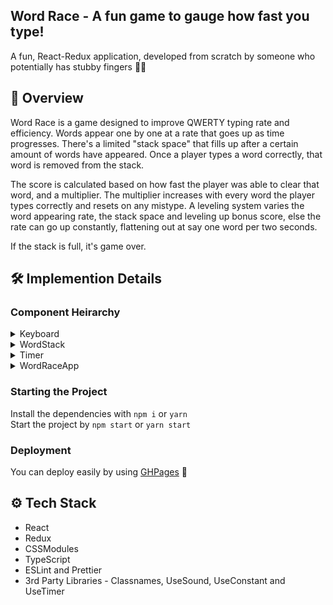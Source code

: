 ## Word Race - A fun game to gauge how fast you type!
A fun, React-Redux application, developed from scratch by someone who potentially has stubby fingers 🖖🏻

## 📌 Overview

Word Race is a game designed to improve QWERTY typing rate and efficiency. Words appear one by one at a rate that goes up as time progresses. There's a limited "stack space" that fills up after a certain amount of words have appeared. Once a player types a word correctly, that word is removed from the stack.

The score is calculated based on how fast the player was able to clear that word, and a multiplier. The multiplier increases with every word the player types correctly and resets on any mistype. A leveling system varies the word appearing rate, the stack space and leveling up bonus score, else the rate can go up constantly, flattening out at say one word per two seconds.

If the stack is full, it's game over. 

## 🛠 Implemention Details

### Component Heirarchy

<details>
<summary>Keyboard</summary>
<p>
<br>
  1. Keyboard based on JSX, styled using CSSModules
  2. Iterates through an array to render out keys, row-wise, and sets up event listeners for them
  3. Accepts SPACEBAR to start, and then dipatches keyPressed and keyCounts if keydown and keyup events are triggered
  4. Selects characterRequested and length. If keyPressed === characterRequested, and keyCount === wordLength, then the word typed is correct!
  5. Dispatches isCorrect, which is the corresponding action to WordRaceApp
  6. If incorrect, dispatches action to decrement score
  7. Uses sound effects for different actions
</p>
</details>

<details>
<summary>WordStack</summary>
<p>
<br>
  1. Word Stack based on JSX, styled using CSSModules
  2. Iterates through an array to render out words, fetched from an API, and dispatches the app being idle
  3. Styles the letters in the current word according to whether they are meant to be pressed or not
  4. Keeps count of the current length of the word stack. If word stack exceeds the permisible limit, it dispatches an action to end the game
</p>
</details>

<details>
<summary>Timer</summary>
<p>
<br>
  1. Timer based on JSX, styled using CSSModules, internally uses the useTimer hook for keeping track of the elapsed time
  2. Accepts the shouldStart and shouldStop selectors to internally trigger the timer
  3. Accepts interval to decide what the time between words appearing on screen should be
</p>
</details>

<details>
<summary>WordRaceApp</summary>
<p>
<br>
  1. Root App.jsx which is the heart of the application
  2. Handles the OVER status and resets the score, timer and word index, as well as the character to be requested
  3. Handles the use case when the word typed is correct - handles setting the next word, resetting key pres count and character index, and the socre to increment
  4. Handles score incremention and level progression - right now, the maximum level to reach is 3
  5. Triggers sound effects for warning the user that the stack is almost full, and also that the game is over
</p>
</details>


### Starting the Project

Install the dependencies with `npm i` or `yarn`  
Start the project by `npm start` or `yarn start`

### Deployment

You can deploy easily by using [GHPages](https://www.npmjs.com/package/gh-pages) 🎉


## ⚙ Tech Stack

- React
- Redux
- CSSModules
- TypeScript
- ESLint and Prettier
- 3rd Party Libraries - Classnames, UseSound, UseConstant and UseTimer
